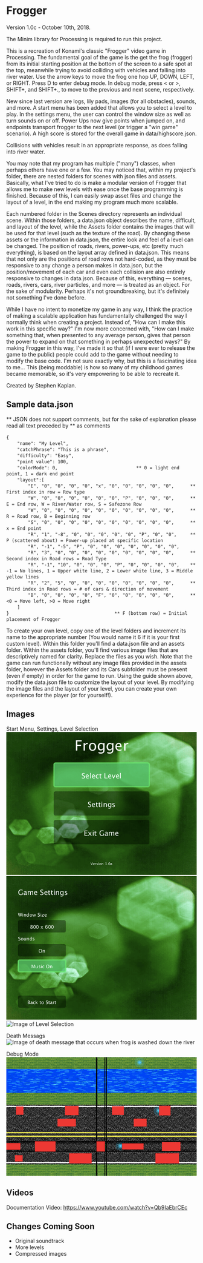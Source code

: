 # Frogger

Version 1.0c - October 10th, 2018.

The Minim library for Processing is required to run this project.

This is a recreation of Konami's classic "Frogger" video game in Processing. The fundamental goal of the game is the get the frog (frogger) from its initial starting position at the bottom of the screen to a safe spot at the top, meanwhile trying to avoid colliding with vehicles and falling into river water. Use the arrow keys to move the frog one hop UP, DOWN, LEFT, or RIGHT. Press D to enter debug mode. In debug mode, press < or >, SHIFT+, and SHIFT+., to move to the previous and next scene, respectively.

New since last version are logs, lily pads, images (for all obstacles), sounds, and more. A start menu has been added that allows you to select a level to play. In the settings menu, the user can control the window size as well as turn sounds on or off. Power Ups now give points when jumped on, and endpoints transport frogger to the next level (or trigger a "win game" scenario). A high score is stored for the overall game in data/highscore.json.

Collisions with vehicles result in an appropriate response, as does falling into river water.

You may note that my program has multiple ("many") classes, when perhaps others have one or a few. You may noticed that, within my project's folder, there are nested folders for scenes with json files and assets. Basically, what I've tried to do is make a modular version of Frogger that allows me to make new levels with ease once the base programming is finished. Because of this, I can easily swap asset files and change the layout of a level, in the end making my program much more scalable.

Each numbered folder in the Scenes directory represents an individual scene. Within those folders, a data.json object describes the name, difficult, and layout of the level, while the Assets folder contains the images that will be used for that level (such as the texture of the road). By changing these assets or the information in data.json, the entire look and feel of a level can be changed. The position of roads, rivers, power-ups, etc (pretty much everything), is based on the layout array defined in data.json. This means that not only are the positions of road rows not hard-coded, as they must be responsive to any change a person makes in data.json, but the position/movement of each car and even each collision are also entirely responsive to changes in data.json. Because of this, everything –– scenes, roads, rivers, cars, river particles, and more –– is treated as an object. For the sake of modularity. Perhaps it's not groundbreaking, but it's definitely not something I've done before.

While I have no intent to monetize my game in any way, I think the practice of making a scalable application has fundamentally challenged the way I normally think when creating a project. Instead of, "How can I make this work in this specific way?" I'm now more concerned with, "How can I make something that, when presented to any average person, gives that person the power to expand on that something in perhaps unexpected ways?" By making Frogger in this way, I've made it so that (if I were ever to release the game to the public) people could add to the game without needing to modify the base code. I'm not sure exactly why, but this is a fascinating idea to me... This (being moddable) is how so many of my childhood games became memorable, so it's very empowering to be able to recreate it.


Created by Stephen Kaplan.

## Sample data.json
** JSON does not support comments, but for the sake of explanation please read all text preceded by ** as comments
```
{
	"name": "My Level",
  	"catchPhrase": "This is a phrase",
	"difficulty": "Easy",
	"point value": 100,
  	"colorMode": 0, 							** 0 = light end point, 1 = dark end point
	"layout":[
		"E", "0", "0", "0", "0", "x", "0", "0", "0", "0", "0",		** First index in row = Row type
		"W", "0", "0", "0", "0", "0", "0", "P", "0", "0", "0",		** E = End row, W = River/Water row, S = Safezone Row
		"W", "0", "0", "0", "0", "0", "0", "0", "0", "0", "0",		** R = Road row, B = Beginning row
		"S", "0", "0", "0", "0", "0", "0", "0", "0", "0", "0",		** x = End point
		"R", "1", "-8", "0", "0", "0", "0", "0", "P", "0", "0",		** P (scattered about) = Power-up placed at specific location
		"R", "-1", "-5", "P", "0", "0", "0", "0", "0", "0", "0",
		"R", "3", "0", "0", "0", "0", "0", "0", "0", "0", "0",		** Second index in Road rows = Road Type
		"R", "-1", "10", "0", "0", "0", "P", "0", "0", "0", "0",	** -1 = No lines, 1 = Upper white line, 2 = Lower white line, 3 = Middle yellow lines
		"R", "2", "5", "0", "0", "0", "0", "0", "0", "0", "0",		** Third index in Road rows = # of cars & direction of movement
		"B", "0", "0", "0", "0", "F", "0", "0", "0", "0", "0",		** <0 = Move left, >0 = Move right
	]
}										** F (bottom row) = Initial placement of Frogger
```
To create your own level, copy one of the level folders and increment its name to the appropriate number (You would name it 6 if it is your first custom level). Within this folder you'll find a data.json file and an assets folder. Within the assets folder, you'll find various image files that are descriptively named for clarity. Replace the files as you wish. Note that the game can run functionally without any image files provided in the assets folder, however the Assets folder and its Cars subfolder must be present (even if empty) in order for the game to run. Using the guide shown above, modify the data.json file to customize the layout of your level. By modifying the image files and the layout of your level, you can create your own experience for the player (or for yourself!).

## Images
Start Menu, Settings, Level Selection
![Image of Start Menu](./Screenshots/StartMenu.png)
![Image of Settings Menu](./Screenshots/SettingsMenu.png)
![Image of Level Selection](./Screenshots/LevelSection.png)

Death Messags
![Image of death message that occurs when frog is washed down the river](./Screenshots/RiverDeath.png)

Debug Mode
![Image of Collision in Debug Mode](./Screenshots/DebugCollision.png)

## Videos

Documentation Video: https://www.youtube.com/watch?v=Qb9IaEbrCEc

## Changes Coming Soon
- Original soundtrack
- More levels
- Compressed images
